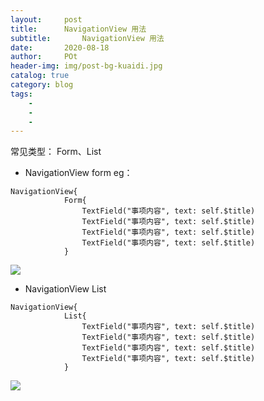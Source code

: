 ```yaml
---  
layout:     post
title:      NavigationView 用法
subtitle:       NavigationView 用法
date:       2020-08-18
author:     POt
header-img: img/post-bg-kuaidi.jpg
catalog: true
category: blog
tags:       
    -   
    -   
    -   
---
```


常见类型： Form、List
* NavigationView form
  eg：
```
NavigationView{
            Form{
                TextField("事项内容", text: self.$title)
                TextField("事项内容", text: self.$title)
                TextField("事项内容", text: self.$title)
                TextField("事项内容", text: self.$title)
            }
```
![](https://pic.imgdb.cn/item/5f3b7d3914195aa594e4918a.jpg)

* NavigationView List


``` 
NavigationView{
            List{
                TextField("事项内容", text: self.$title)
                TextField("事项内容", text: self.$title)
                TextField("事项内容", text: self.$title)
                TextField("事项内容", text: self.$title)
            }
```

![](https://pic.imgdb.cn/item/5f3b7d5114195aa594e496ec.jpg)
